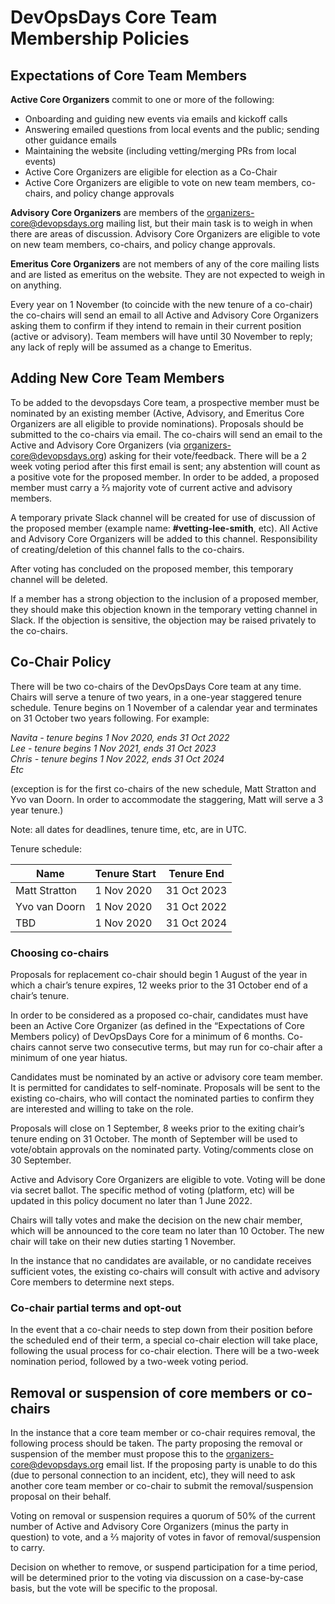 # DevOpsDays Core Team Membership Policies

## Expectations of Core Team Members

**Active Core Organizers** commit to one or more of the following:
- Onboarding and guiding new events via emails and kickoff calls
- Answering emailed questions from local events and the public; sending other guidance emails
- Maintaining the website (including vetting/merging PRs from local events)
- Active Core Organizers are eligible for election as a Co-Chair
- Active Core Organizers are eligible to vote on new team members, co-chairs, and policy change approvals

**Advisory Core Organizers** are members of the organizers-core@devopsdays.org mailing list, but their main task is to weigh in when there are areas of discussion. Advisory Core Organizers are eligible to vote on new team members, co-chairs, and policy change approvals.

**Emeritus Core Organizers** are not members of any of the core mailing lists and are listed as emeritus on the website. They are not expected to weigh in on anything.

Every year on 1 November (to coincide with the new tenure of a co-chair) the co-chairs will send an email to all Active and Advisory Core Organizers asking them to confirm if they intend to remain in their current position (active or advisory). Team members will have until 30 November to reply; any lack of reply will be assumed as a change to Emeritus. 

## Adding New Core Team Members

To be added to the devopsdays Core team, a prospective member must be nominated by an existing member (Active, Advisory, and Emeritus Core Organizers are all eligible to provide nominations). Proposals should be submitted to the co-chairs via email. The co-chairs will send an email to the Active and Advisory Core Organizers (via organizers-core@devopsdays.org) asking for their vote/feedback. There will be a 2 week voting period after this first email is sent; any abstention will count as a positive vote for the proposed member. In order to be added, a proposed member must carry a ⅔ majority vote of current active and advisory members. 

A temporary private Slack channel will be created for use of discussion of the proposed member (example name: **#vetting-lee-smith**, etc). All Active and Advisory Core Organizers will be added to this channel. Responsibility of creating/deletion of this channel falls to the co-chairs. 

After voting has concluded on the proposed member, this temporary channel will be deleted.

If a member has a strong objection to the inclusion of a proposed member, they should make this objection known in the temporary vetting channel in Slack. If the objection is sensitive, the objection may be raised privately to the co-chairs. 

## Co-Chair Policy

There will be two co-chairs of the DevOpsDays Core team at any time. Chairs will serve a tenure of two years, in a one-year staggered tenure schedule. Tenure begins on 1 November of a calendar year and terminates on 31 October two years following. For example:

*Navita - tenure begins 1 Nov 2020, ends 31 Oct 2022<br>
Lee - tenure begins 1 Nov 2021, ends 31 Oct 2023<br>
Chris - tenure begins 1 Nov 2022, ends 31 Oct 2024<br>
Etc*

(exception is for the first co-chairs of the new schedule, Matt Stratton and Yvo van Doorn. In order to accommodate the staggering, Matt will serve a 3 year tenure.)

Note: all dates for deadlines, tenure time, etc, are in UTC.

Tenure schedule:

| Name          | Tenure Start | Tenure End  |
|---------------|--------------|-------------|
| Matt Stratton | 1 Nov 2020   | 31 Oct 2023 |
| Yvo van Doorn | 1 Nov 2020   | 31 Oct 2022 |
| TBD           | 1 Nov 2020   | 31 Oct 2024 |

### Choosing co-chairs

Proposals for replacement co-chair should begin 1 August of the year in which a chair’s tenure expires, 12 weeks prior to the 31 October end of a chair’s tenure.

In order to be considered as a proposed co-chair, candidates must have been an Active Core Organizer (as defined in the “Expectations of Core Members policy) of DevOpsDays Core for a minimum of 6 months. Co-chairs cannot serve two consecutive terms, but may run for co-chair after a minimum of one year hiatus.

Candidates must be nominated by an active or advisory core team member. It is permitted for candidates to self-nominate. Proposals will be sent to the existing co-chairs, who will contact the nominated parties to confirm they are interested and willing to take on the role. 

Proposals will close on 1 September, 8 weeks prior to the exiting chair’s tenure ending on 31 October. The month of September will be used to vote/obtain approvals on the nominated party. Voting/comments close on 30 September.

Active and Advisory Core Organizers are eligible to vote. Voting will be done via secret ballot. The specific method of voting (platform, etc) will be updated in this policy document no later than 1 June 2022.

Chairs will tally votes and make the decision on the new chair member, which will be announced to the core team no later than 10 October. The new chair will take on their new duties starting 1 November.

In the instance that no candidates are available, or no candidate receives sufficient votes, the existing co-chairs will consult with active and advisory Core members to determine next steps.

### Co-chair partial terms and opt-out

In the event that a co-chair needs to step down from their position before the scheduled end of their term, a special co-chair election will take place, following the usual process for co-chair election. There will be a two-week nomination period, followed by a two-week voting period. 

## Removal or suspension of core members or co-chairs

In the instance that a core team member or co-chair requires removal, the following process should be taken. The party proposing the removal or suspension of the member must propose this to the organizers-core@devopsdays.org email list. If the proposing party is unable to do this (due to personal connection to an incident, etc), they will need to ask another core team member or co-chair to submit the removal/suspension proposal on their behalf. 

Voting on removal or suspension requires a quorum of 50% of the current number of Active and Advisory Core Organizers (minus the party in question) to vote, and a ⅔ majority of votes in favor of removal/suspension to carry. 

Decision on whether to remove, or suspend participation for a time period, will be determined prior to the voting via discussion on a case-by-case basis, but the vote will be specific to the proposal.  
